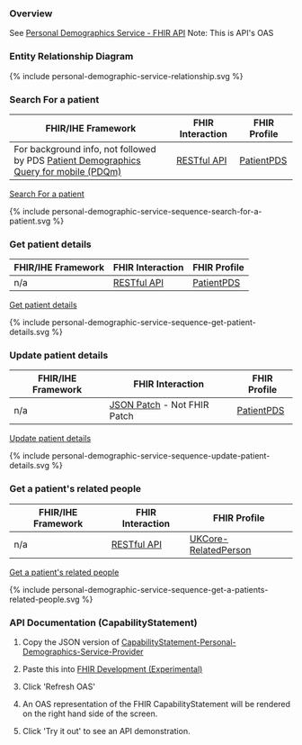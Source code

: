 ### Overview

See [Personal Demographics Service - FHIR API](https://digital.nhs.uk/developer/api-catalogue/personal-demographics-service-fhir)
Note: This is API's OAS

### Entity Relationship Diagram

{% include personal-demographic-service-relationship.svg %}


### Search For a patient

| FHIR/IHE Framework                                                                                                                  | FHIR Interaction                              | FHIR Profile                                                |
|-------------------------------------------------------------------------------------------------------------------------------------|-----------------------------------------------|-------------------------------------------------------------|
| For background info, not followed by PDS [Patient Demographics Query for mobile (PDQm)](https://profiles.ihe.net/ITI/PDQm/index.html) | [RESTful API](restful-api.html) | [PatientPDS](StructureDefinition-PatientPDS.html) | 

[Search For a patient](https://digital.nhs.uk/developer/api-catalogue/personal-demographics-service-fhir#get-/Patient)

{% include personal-demographic-service-sequence-search-for-a-patient.svg %}

### Get patient details

| FHIR/IHE Framework | FHIR Interaction                              | FHIR Profile                                                |
|--------------------|-----------------------------------------------|-------------------------------------------------------------|
| n/a | [RESTful API](restful-api.html) | [PatientPDS](StructureDefinition-PatientPDS.html) | 

[Get patient details](https://digital.nhs.uk/developer/api-catalogue/personal-demographics-service-fhir#get-/Patient/-id-)

{% include personal-demographic-service-sequence-get-patient-details.svg %}

### Update patient details

| FHIR/IHE Framework | FHIR Interaction                                                             | FHIR Profile                                                |
|--------------------|------------------------------------------------------------------------------|-------------------------------------------------------------|
| n/a | [JSON Patch](https://datatracker.ietf.org/doc/html/rfc6902) - Not FHIR Patch | [PatientPDS](StructureDefinition-PatientPDS.html) | 

[Update patient details](https://digital.nhs.uk/developer/api-catalogue/personal-demographics-service-fhir#patch-/Patient/-id-)

{% include personal-demographic-service-sequence-update-patient-details.svg %}

### Get a patient's related people

| FHIR/IHE Framework | FHIR Interaction                              | FHIR Profile                                                   |
|--------------------|-----------------------------------------------|----------------------------------------------------------------|
| n/a | [RESTful API](restful-api.html) | [UKCore-RelatedPerson](StructureDefinition-RelatedPerson.html) | 

[Get a patient's related people](https://digital.nhs.uk/developer/api-catalogue/personal-demographics-service-fhir#get-/Patient/-id-/RelatedPerson)

{% include personal-demographic-service-sequence-get-a-patients-related-people.svg %}


### API Documentation (CapabilityStatement) 

1. Copy the JSON version of [CapabilityStatement-Personal-Demographics-Service-Provider](CapabilityStatement-Personal-Demographics-Service-Provider.html)

2. Paste this into [FHIR Development (Experimental)](https://nhsdigital.github.io/IOPS-Validation-UI/api)

3. Click 'Refresh OAS'

4. An OAS representation of the FHIR CapabilityStatement will be rendered on the right hand side of the screen.

5. Click 'Try it out' to see an API demonstration.

